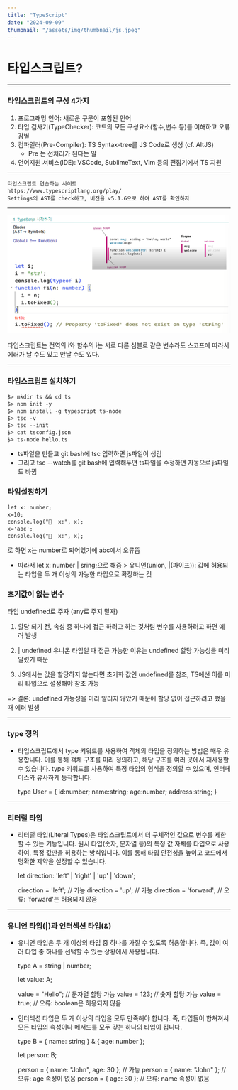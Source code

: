 ```yaml
---
title: "TypeScript"
date: "2024-09-09"
thumbnail: "/assets/img/thumbnail/js.jpeg"
---
```


# 타입스크립트?
---


### 타입스크립트의 구성 4가지
1. 프로그래밍 언어: 새로운 구문이 포함된 언어
2. 타입 검사기(TypeChecker): 코드의 모든 구성요소(함수,변수 등)를 이해하고 오류 감별 
3. 컴파일러(Pre-Compiler): TS Syntax-tree를 JS Code로 생성 (cf. AltJS) 
    * Pre 는 선처리가 된다는 말
4. 언어지원 서비스(IDE): VSCode, SublimeText, Vim 등의 편집기에서 TS 지원

---

    타입스크립트 연습하는 사이트
    https://www.typescriptlang.org/play/
    Settings의 AST를 check하고, 버전을 v5.1.6으로 하여 AST를 확인하자

---
![test](/assets/img/typescript_img/ts1.png)

타입스크립트는
전역의 i와 함수의 i는 서로 다른 심볼로 같은 변수라도 스코프에 따라서 에러가 날 수도 있고 안날 수도 있다.

---

### 타입스크립트 설치하기

    $> mkdir ts && cd ts
    $> npm init -y
    $> npm install -g typescript ts-node
    $> tsc -v
    $> tsc --init
    $> cat tsconfig.json
    $> ts-node hello.ts

* ts파일을 만들고 git bash에 tsc 입력하면 js파일이 생김
* 그리고 tsc --watch를 git bash에 입력해두면 ts파일을 수정하면 자동으로 js파일도 바뀜


### 타입설정하기

    let x: number;
    x=10;
    console.log("🚀  x:", x);
    x='abc';
    console.log("🚀  x:", x);
로 하면 x는 number로 되어있기에 abc에서 오류뜸
* 따라서 let x: number | sring;으로 해줌 > 유니언(union, |(파이프)): 값에 허용되는 타입을 두 개 이상의 가능한 타입으로 확장하는 것



### 초기값이 없는 변수

타입 undefined로 주자 (any로 주지 말자)

1. 할당 되기 전,  속성 중 하나에 접근 하려고 하는 것처럼 변수를 사용하려고 하면 에러 발생

2. | undefined 유니온 타입일 때 접근 가능한 이유는 undefined 할당 가능성을 미리 알렸기 때문

3. JS에서는 값을 할당하지 않는다면 초기화 값인 undefined를 참조, TS에선 이를 미리 타입으로 설정해야 참조 가능

=> 결론: undefined 가능성을 미리 알리지 않았기 때문에 할당 없이 접근하려고 했을 때 에러 발생

---


### type 정의
    
* 타입스크립트에서 type 키워드를 사용하여 객체의 타입을 정의하는 방법은 매우 유용합니다. 이를 통해 객체 구조를 미리 정의하고, 해당 구조를 여러 곳에서 재사용할 수 있습니다. type 키워드를 사용하여 특정 타입의 형식을 정의할 수 있으며, 인터페이스와 유사하게 동작합니다.

    type User = {
        id:number;
        name:string;
        age:number;
        address:string;
    }

---

### 리터럴 타입

* 리터럴 타입(Literal Types)은 타입스크립트에서 더 구체적인 값으로 변수를 제한할 수 있는 기능입니다. 원시 타입(숫자, 문자열 등)의 특정 값 자체를 타입으로 사용하여, 특정 값만을 허용하는 방식입니다. 이를 통해 타입 안전성을 높이고 코드에서 명확한 제약을 설정할 수 있습니다.

    let direction: 'left' | 'right' | 'up' | 'down';

    direction = 'left';  // 가능
    direction = 'up';    // 가능
    direction = 'forward';  // 오류: 'forward'는 허용되지 않음


---

### 유니언 타입(|)과 인터섹션 타입(&)

* 유니언 타입은 두 개 이상의 타입 중 하나를 가질 수 있도록 허용합니다. 즉, 값이 여러 타입 중 하나를 선택할 수 있는 상황에서 사용됩니다.

    type A = string | number;

    let value: A;

    value = "Hello";  // 문자열 할당 가능
    value = 123;      // 숫자 할당 가능
    value = true;     // 오류: boolean은 허용되지 않음


* 인터섹션 타입은 두 개 이상의 타입을 모두 만족해야 합니다. 즉, 타입들이 합쳐져서 모든 타입의 속성이나 메서드를 모두 갖는 하나의 타입이 됩니다.

    type B = { name: string } & { age: number };

    let person: B;

    person = { name: "John", age: 30 };  // 가능
    person = { name: "John" };           // 오류: age 속성이 없음
    person = { age: 30 };                // 오류: name 속성이 없음
